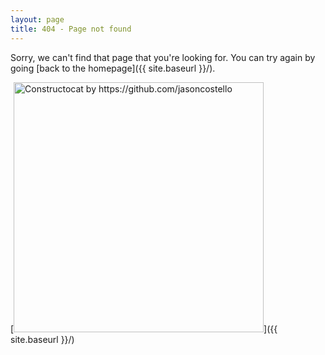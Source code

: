 ```yaml
---
layout: page
title: 404 - Page not found
---
```


Sorry, we can't find that page that you're looking for. You can try again by going [back to the homepage]({{ site.baseurl }}/).

[<img src="{{ site.baseurl }}/images/404.gif" alt="Constructocat by https://github.com/jasoncostello" style="width: 400px;"/>]({{ site.baseurl }}/)
